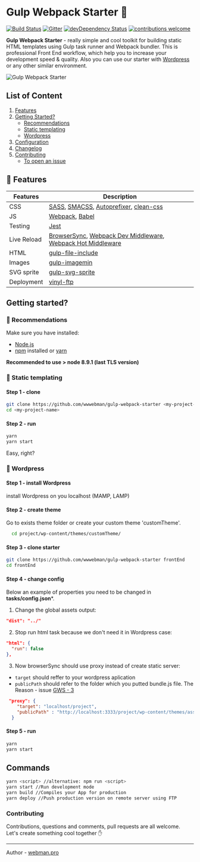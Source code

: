 # Gulp Webpack Starter :octopus:
[![Build Status](https://travis-ci.org/wwwebman/gulp-webpack-starter.svg?branch=master)](https://travis-ci.org/wwwebman/gulp-webpack-starter)
[![Gitter](https://img.shields.io/gitter/room/tj/git-extras.svg?style=flat-square)](https://gitter.im/gulp-webpack-starter/Lobby)
[![devDependency Status](https://img.shields.io/david/dev/roots/sage.svg?style=flat-square)](https://david-dm.org/wwwebman/gulp-webpack-starter#info=devDependencies)
[![contributions welcome](https://img.shields.io/badge/contributions-welcome-brightgreen.svg?style=flat)](#contributing)

**Gulp Webpack Starter** - really simple and cool toolkit for building static HTML templates using Gulp task runner and Webpack bundler. This is professional Front End workflow, which help you to increase your development speed & quality. Also you can use our starter with [Wordpress](#wordpress) or any other similar environment.

![Gulp Webpack Starter](http://webman.pro/assets/img/main/gulp-webpack-starter-webman.jpg)

## List of Content
1. [Features](#gift-features)
1. [Getting Started?](#getting-started)
    * [Recommendations](#closed_book-recommendations)
    * [Static templating](#dart-static-templating)
    * [Wordpress](#eyes-wordpress)
1. [Configuration](#configuration)
1. [Changelog](https://github.com/wwwebman/gulp-webpack-starter/blob/master/CHANGELOG.md)
1. [Contributing](#contributing)
    * [To open an issue](https://github.com/wwwebman/gulp-webpack-starter/issues)

## :gift: Features
|Features|Description|
|------------------|-----------|
|CSS| [SASS](http://sass-lang.com/), [SMACSS](https://smacss.com/), [Autoprefixer](https://github.com/postcss/autoprefixer), [clean-css](https://www.npmjs.com/package/gulp-clean-css)|
|JS|[Webpack](https://webpack.js.org/), [Babel](http://babeljs.io/)|
|Testing|[Jest](https://facebook.github.io/jest/)|
|Live Reload|[BrowserSync](http://www.browsersync.io/), [Webpack Dev Middleware](https://github.com/webpack/webpack-dev-middleware), [Webpack Hot Middleware](https://github.com/glenjamin/webpack-hot-middleware)|
|HTML| [gulp-file-include](https://www.npmjs.com/package/gulp-file-include)|
|Images| [gulp-imagemin](https://www.npmjs.com/package/gulp-imagemin)|
|SVG sprite| [gulp-svg-sprite](https://github.com/jkphl/gulp-svg-sprite)|
|Deployment| [vinyl-ftp](https://www.npmjs.com/package/vinyl-ftp)|

## Getting started?
### :closed_book: Recommendations
Make sure you have installed: 
* [Node.js](https://nodejs.org/)
* [npm](https://www.npmjs.com/) installed or [yarn](https://yarnpkg.com/en/)
  
**Recommended to use > node 8.9.1 (last TLS version)**
### :dart: Static templating
#### Step 1 - clone
```bash
git clone https://github.com/wwwebman/gulp-webpack-starter <my-project-name>
cd <my-project-name>
```
#### Step 2 - run
```bash
yarn
yarn start
```
Easy, right?

### :eyes: Wordpress
#### Step 1 - install Wordpress
install Wordpress on you localhost (MAMP, LAMP)
#### Step 2  - create theme
Go to exists theme folder or create your custom theme 'customTheme'.
```bash
  cd project/wp-content/themes/customTheme/
```
#### Step 3  - clone starter
```bash
git clone https://github.com/wwwebman/gulp-webpack-starter frontEnd
cd frontEnd
```
#### Step 4  - change config
Below an example of properties you need to be changed in **tasks/config.json***.
1. Change the global assets output:
```json 
"dist": "../" 
```
2. Stop run html task because we don't need it in Wordpress case:
```json
"html": {
  "run": false
},
```
3. Now browserSync should use proxy instead of create static server:
  * `target` should reffer to your wordpress aplication
  * `publicPath` should refer to the folder which you putted bundle.js file. The Reason - issue [GWS - 3](https://github.com/wwwebman/gulp-webpack-starter/issues/3)
```json
 "proxy": {
    "target": "localhost/project",
    "publicPath" : "http://localhost:3333/project/wp-content/themes/assets/js",
  }
```
#### Step 5 - run
```bash
yarn
yarn start
```

## Commands
```bash
yarn <script> //alternative: npm run <script>
yarn start //Run development mode
yarn build //Compiles your App for production
yarn deploy //Push production version on remote server using FTP
```

### Contributing
Contributions, questions and comments, pull requests are all welcome.  
Let's create something cool together :raised_hand:

---
Author - [webman.pro](http://webman.pro/)
